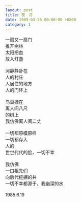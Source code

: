 ```yaml
---
layout: post
title: 夜　月
date: 1989-03-26 00:00:00 +0800
category: 1
---
```


一扇又一扇门<br>
推开树林<br>
太阳把血<br>
放入灯盏<br>
<br>
河静静卧在<br>
人的村庄<br>
人居住的地方<br>
人的门环上<br>
<br>
鸟巢挂在<br>
离人间八尺<br>
的树上<br>
我仿佛离人间二丈<br>
<br>
一切都原模原样<br>
一切都存入<br>
人的<br>
世世代代的脸，一切不幸<br>
<br>
我仿佛<br>
一口祖先们<br>
向后代挖掘的井<br>
一切不幸都源于，我幽深的水<br>
<br>
1985.6.19
